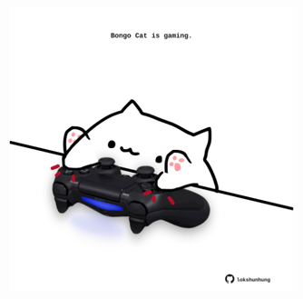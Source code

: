 <!-- built at 14/03/2023, 15:01:16 UTC -->
<p align="center">
  <img width="500" height="500" src="./ReadmeImage.svg">
</p>

